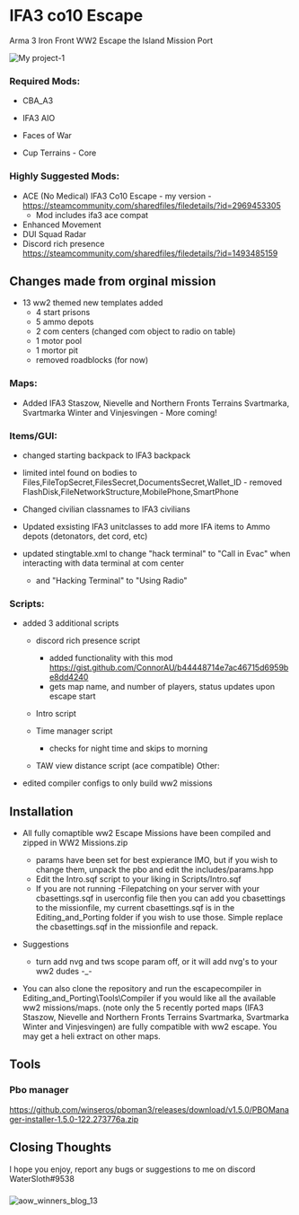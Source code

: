 # IFA3 co10 Escape
Arma 3 Iron Front WW2 Escape the Island Mission Port

![My project-1](https://user-images.githubusercontent.com/130827866/235587282-04b4f8b5-7ec4-449b-906d-6018f95876fe.jpg)


### Required Mods:
- CBA_A3
- IFA3 AIO

- Faces of War
- Cup Terrains - Core

### Highly Suggested Mods:
- ACE (No Medical) IFA3 Co10 Escape - my version - https://steamcommunity.com/sharedfiles/filedetails/?id=2969453305
	- Mod includes ifa3 ace compat
- Enhanced Movement
- DUI Squad Radar
- Discord rich presence https://steamcommunity.com/sharedfiles/filedetails/?id=1493485159

## Changes made from orginal mission

- 13 ww2 themed new templates added
	- 4 start prisons
	- 5 ammo depots
	- 2 com centers (changed com object to radio on table)
	- 1 motor pool
	- 1 mortor pit
	- removed roadblocks (for now)

### Maps:
- Added IFA3 Staszow, Nievelle and Northern Fronts Terrains Svartmarka, Svartmarka Winter and Vinjesvingen - More coming!

### Items/GUI:
- changed starting backpack to IFA3 backpack

- limited intel found on bodies to Files,FileTopSecret,FilesSecret,DocumentsSecret,Wallet_ID
		- removed FlashDisk,FileNetworkStructure,MobilePhone,SmartPhone

- Changed civilian classnames to IFA3 civilians

- Updated exsisting IFA3 unitclasses to add more IFA items to Ammo depots (detonators, det cord, etc)

- updated stingtable.xml to change "hack terminal" to "Call in Evac" when interacting with data terminal at com center
	- and "Hacking Terminal" to "Using Radio"
### Scripts:
- added 3 additional scripts
	- discord rich presence script
		- added functionality with this mod https://gist.github.com/ConnorAU/b44448714e7ac46715d6959be8dd4240
		- gets map name, and number of players, status updates upon escape start
		
	- Intro script

	- Time manager script
		- checks for night time and skips to morning
	
	- TAW view distance script (ace compatible)
Other:
- edited compiler configs to only build ww2 missions

## Installation

- All fully comaptible ww2 Escape Missions have been compiled and zipped in WW2 Missions.zip
	- params have been set for best expierance IMO, but if you wish to change them, unpack the pbo and edit the includes/params.hpp
	- Edit the Intro.sqf script to your liking in Scripts/Intro.sqf
	- If you are not running -Filepatching on your server with your cbasettings.sqf in userconfig file then you can add you cbasettings to the missionfile, my current cbasettings.sqf is in the Editing_and_Porting folder if you wish to use those. Simple replace the cbasettings.sqf in the missionfile and repack.
	
- Suggestions
	- turn add nvg and tws scope param off, or it will add nvg's to your ww2 dudes -_-
	
- You can also clone the repository and run the escapecompiler in Editing_and_Porting\Tools\Compiler if you would like all the available ww2 missions/maps. (note only the 5 recently ported maps (IFA3 Staszow, Nievelle and Northern Fronts Terrains Svartmarka, Svartmarka Winter and Vinjesvingen) are fully compatible with ww2 escape. You may get a heli extract on other maps.

## Tools

### Pbo manager 
https://github.com/winseros/pboman3/releases/download/v1.5.0/PBOManager-installer-1.5.0-122.273776a.zip

## Closing Thoughts
I hope you enjoy, report any bugs or suggestions to me on discord WaterSloth#9538

###
![aow_winners_blog_13](https://user-images.githubusercontent.com/130827866/235587373-607c8dc0-3533-4a64-8cc7-e4d73a397696.jpg)
